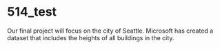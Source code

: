 # 514_test


Our final project will focus on the city of Seattle. Microsoft has created a dataset that includes the heights of all buildings in the city.
